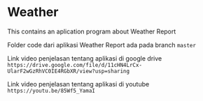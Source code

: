 # Weather
This contains an aplication program about Weather Report

Folder code dari aplikasi Weather Report ada pada branch `master`

Link video penjelasan tentang aplikasi di google drive `https://drive.google.com/file/d/11cHN4LrCx-UlarF2wGzRhVC0IE4RGbXR/view?usp=sharing`

Link video penjelasan tentang aplikasi di youtube `https://youtu.be/85Wf5_YamaI`
